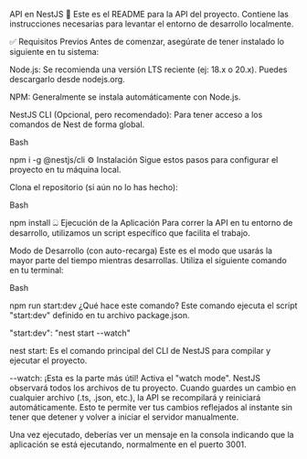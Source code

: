 API en NestJS 🚀
Este es el README para la API del proyecto. Contiene las instrucciones necesarias para levantar el entorno de desarrollo localmente.

✅ Requisitos Previos
Antes de comenzar, asegúrate de tener instalado lo siguiente en tu sistema:

Node.js: Se recomienda una versión LTS reciente (ej: 18.x o 20.x). Puedes descargarlo desde nodejs.org.

NPM: Generalmente se instala automáticamente con Node.js.

NestJS CLI (Opcional, pero recomendado): Para tener acceso a los comandos de Nest de forma global.

Bash

npm i -g @nestjs/cli
⚙️ Instalación
Sigue estos pasos para configurar el proyecto en tu máquina local.

Clona el repositorio (si aún no lo has hecho):

Bash

npm install
ධ Ejecución de la Aplicación
Para correr la API en tu entorno de desarrollo, utilizamos un script específico que facilita el trabajo.

Modo de Desarrollo (con auto-recarga)
Este es el modo que usarás la mayor parte del tiempo mientras desarrollas. Utiliza el siguiente comando en tu terminal:

Bash

npm run start:dev
¿Qué hace este comando?
Este comando ejecuta el script "start:dev" definido en tu archivo package.json.

"start:dev": "nest start --watch"

nest start: Es el comando principal del CLI de NestJS para compilar y ejecutar el proyecto.

--watch: ¡Esta es la parte más útil! Activa el "watch mode". NestJS observará todos los archivos de tu proyecto. Cuando guardes un cambio en cualquier archivo (.ts, .json, etc.), la API se recompilará y reiniciará automáticamente. Esto te permite ver tus cambios reflejados al instante sin tener que detener y volver a iniciar el servidor manualmente.

Una vez ejecutado, deberías ver un mensaje en la consola indicando que la aplicación se está ejecutando, normalmente en el puerto 3001.

